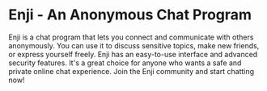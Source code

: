 # Enji - An Anonymous Chat Program

Enji is a chat program that lets you connect and communicate with others anonymously.
You can use it to discuss sensitive topics, make new friends, or express yourself freely.
Enji has an easy-to-use interface and advanced security features.
It's a great choice for anyone who wants a safe and private online chat experience.
Join the Enji community and start chatting now!
